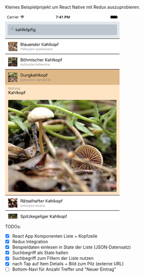 Kleines Beispielprojekt um React Native mit Redux auszuprobieren.

![Screenshot iOS](screenshot-ios.png)

TODOs:
- [x] React App Komponenten Liste + Kopfzeile
- [x] Redux Integration
- [x] Beispieldaten einlesen in State der Liste (JSON-Datensatz)
- [x] Suchbegriff als State halten
- [x] Suchbegriff zum Filtern der Liste nutzen
- [x] nach Tap auf Item Details + Bild zum Pilz (externe URL)
- [ ] Bottom-Navi für Anzahl Treffer und "Neuer Eintrag"